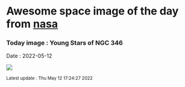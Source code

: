 
# Awesome space image of the day from [nasa](https://api.nasa.gov/)

### Today image : Young Stars of NGC 346

Date : 2022-05-12


![](https://apod.nasa.gov/apod/image/2205/ngc346_hst_b1024.jpg)

<small>Latest update : Thu May 12 17:24:27 2022</small>


